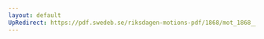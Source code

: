 ```yaml
---
layout: default
UpRedirect: https://pdf.swedeb.se/riksdagen-motions-pdf/1868/mot_1868__ak__00187.pdf
---
```

